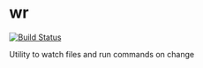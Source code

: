 # wr

[![Build Status](https://travis-ci.org/christoph-k/wr.svg?branch=master)](https://travis-ci.org/christoph-k/wr)

Utility to watch files and run commands on change
